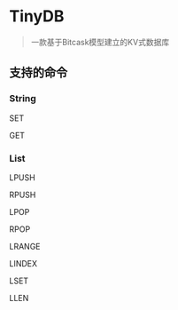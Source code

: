 # TinyDB
> 一款基于Bitcask模型建立的KV式数据库

## 支持的命令
### String
SET

GET

### List
LPUSH

RPUSH

LPOP

RPOP

LRANGE

LINDEX

LSET

LLEN